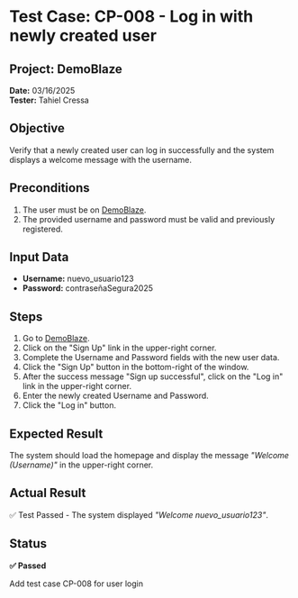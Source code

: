 # Test Case: CP-008 - Log in with newly created user

## Project: DemoBlaze  
**Date:** 03/16/2025  
**Tester:** Tahiel Cressa  

## Objective  
Verify that a newly created user can log in successfully and the system displays a welcome message with the username.

## Preconditions  
1. The user must be on [DemoBlaze](https://www.demoblaze.com/index.html).  
2. The provided username and password must be valid and previously registered.

## Input Data  
- **Username:** nuevo_usuario123  
- **Password:** contraseñaSegura2025  

## Steps  
1. Go to [DemoBlaze](https://www.demoblaze.com/index.html).  
2. Click on the "Sign Up" link in the upper-right corner.  
3. Complete the Username and Password fields with the new user data.  
4. Click the "Sign Up" button in the bottom-right of the window.  
5. After the success message "Sign up successful", click on the "Log in" link in the upper-right corner.  
6. Enter the newly created Username and Password.  
7. Click the "Log in" button.

## Expected Result  
The system should load the homepage and display the message *"Welcome (Username)"* in the upper-right corner.

## Actual Result  
✅ Test Passed - The system displayed *"Welcome nuevo_usuario123"*.

## Status  
**✅ Passed**

Add test case CP-008 for user login
